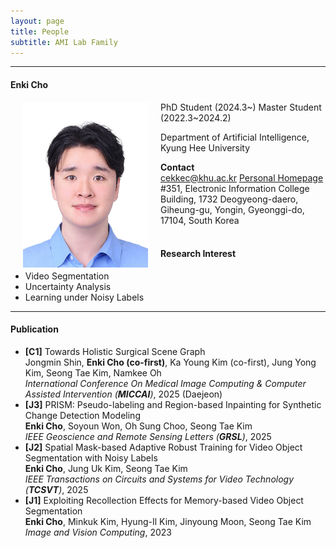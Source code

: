 ```yaml
---
layout: page
title: People 
subtitle: AMI Lab Family
---
```


<hr>

#### Enki Cho
  
<img src="https://raw.githubusercontent.com/ailabkhu/ailabkhu.github.io/master/img/EnkiCho.jpg" width="200" height="265" align="left" hspace="20" />
PhD Student (2024.3~)                     
Master Student (2022.3~2024.2)        

Department of Artificial Intelligence, Kyung Hee University         
    

**Contact**  
cekkec@khu.ac.kr
[Personal Homepage](https://cekkec.github.io/)                  
#351, Electronic Information College Building, 1732 Deogyeong-daero, Giheung-gu, Yongin, Gyeonggi-do, 17104, South Korea  
<br>

#### Research Interest
* Video Segmentation
* Uncertainty Analysis
* Learning under Noisy Labels
<hr>

#### Publication
- **[C1]** Towards Holistic Surgical Scene Graph                                                                                                                   
Jongmin Shin, **Enki Cho (co-first)**, Ka Young Kim (co-first), Jung Yong Kim, Seong Tae Kim, Namkee Oh                         
_International Conference On Medical Image Computing & Computer Assisted Intervention (**MICCAI**)_, 2025 (Daejeon)
- **[J3]** PRISM: Pseudo-labeling and Region-based Inpainting for Synthetic Change Detection Modeling                                                                                  
**Enki Cho**, Soyoun Won, Oh Sung Choo, Seong Tae Kim           
_IEEE Geoscience and Remote Sensing Letters (**GRSL**)_, 2025
- **[J2]** Spatial Mask-based Adaptive Robust Training for Video Object Segmentation with Noisy Labels                                                                                  
**Enki Cho**, Jung Uk Kim, Seong Tae Kim           
_IEEE Transactions on Circuits and Systems for Video Technology (**TCSVT**)_, 2025
- **[J1]** Exploiting Recollection Effects for Memory-based Video Object Segmentation                                                 
**Enki Cho**, Minkuk Kim, Hyung-Il Kim, Jinyoung Moon, Seong Tae Kim           
_Image and Vision Computing_, 2023
